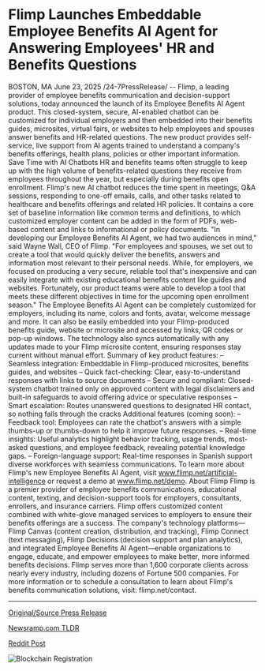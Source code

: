 # Flimp Launches Embeddable Employee Benefits AI Agent for Answering Employees' HR and Benefits Questions

BOSTON, MA June 23, 2025 /24-7PressRelease/ -- Flimp, a leading provider of employee benefits communication and decision-support solutions, today announced the launch of its Employee Benefits AI Agent product. This closed-system, secure, AI-enabled chatbot can be customized for individual employers and then embedded into their benefits guides, microsites, virtual fairs, or websites to help employees and spouses answer benefits and HR-related questions. The new product provides self-service, live support from AI agents trained to understand a company's benefits offerings, health plans, policies or other important information.   Save Time with AI Chatbots  HR and benefits teams often struggle to keep up with the high volume of benefits-related questions they receive from employees throughout the year, but especially during benefits open enrollment. Flimp's new AI chatbot reduces the time spent in meetings, Q&A sessions, responding to one-off emails, calls, and other tasks related to healthcare and benefits offerings and related HR policies. It contains a core set of baseline information like common terms and definitions, to which customized employer content can be added in the form of PDFs, web-based content and links to informational or policy documents.   "In developing our Employee Benefits AI Agent, we had two audiences in mind," said Wayne Wall, CEO of Flimp. "For employees and spouses, we set out to create a tool that would quickly deliver the benefits, answers and information most relevant to their personal needs. While, for employers, we focused on producing a very secure, reliable tool that's inexpensive and can easily integrate with existing educational benefits content like guides and websites. Fortunately, our product teams were able to develop a tool that meets these different objectives in time for the upcoming open enrollment season."  The Employee Benefits AI Agent can be completely customized for employers, including its name, colors and fonts, avatar, welcome message and more. It can also be easily embedded into your Flimp-produced benefits guide, website or microsite and accessed by links, QR codes or pop-up windows. The technology also syncs automatically with any updates made to your Flimp microsite content, ensuring responses stay current without manual effort.   Summary of key product features: – Seamless integration: Embeddable in Flimp-produced microsites, benefits guides, and websites – Quick fact-checking: Clear, easy-to-understand responses with links to source documents  – Secure and compliant: Closed-system chatbot trained only on approved content with legal disclaimers and built-in safeguards to avoid offering advice or speculative responses – Smart escalation: Routes unanswered questions to designated HR contact, so nothing falls through the cracks  Additional features (coming soon): – Feedback tool: Employees can rate the chatbot's answers with a simple thumbs-up or thumbs-down to help it improve future responses.  – Real-time insights: Useful analytics highlight behavior tracking, usage trends, most-asked questions, and employee feedback, revealing potential knowledge gaps. – Foreign-language support: Real-time responses in Spanish support diverse workforces with seamless communications.   To learn more about Flimp's new Employee Benefits AI Agent, visit www.flimp.net/artificial-intelligence or request a demo at www.flimp.net/demo.  About Flimp  Flimp is a premier provider of employee benefits communications, educational content, texting, and decision-support tools for employers, consultants, enrollers, and insurance carriers. Flimp offers customized content combined with white-glove managed services to employers to ensure their benefits offerings are a success. The company's technology platforms—Flimp Canvas (content creation, distribution, and tracking), Flimp Connect (text messaging), Flimp Decisions (decision support and plan analytics), and integrated Employee Benefits AI Agent—enable organizations to engage, educate, and empower employees to make better, more informed benefits decisions. Flimp serves more than 1,600 corporate clients across nearly every industry, including dozens of Fortune 500 companies. For more information or to schedule a consultation to learn about Flimp's benefits communication solutions, visit: flimp.net/contact. 

---

[Original/Source Press Release](https://www.24-7pressrelease.com/press-release/524091/flimp-launches-embeddable-employee-benefits-ai-agent-for-answering-employees-hr-and-benefits-questions)
                    

[Newsramp.com TLDR](https://newsramp.com/curated-news/flimp-launches-ai-chatbot-to-simplify-employee-benefits-queries/fdc1cbda8f8095dd9f7ed73050b7f199) 

 



[Reddit Post](https://www.reddit.com/r/HRnews/comments/1liaeoa/flimp_launches_ai_chatbot_to_simplify_employee/) 



![Blockchain Registration](https://cdn.newsramp.app/24-7PressRelease/qrcode/256/23/envyRgMn.webp)